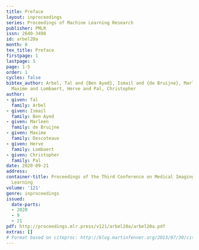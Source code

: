 ```yaml
---
title: Preface
layout: inproceedings
series: Proceedings of Machine Learning Research
publisher: PMLR
issn: 2640-3498
id: arbel20a
month: 0
tex_title: Preface
firstpage: 1
lastpage: 5
page: 1-5
order: 1
cycles: false
bibtex_author: Arbel, Tal and {Ben Ayed}, Ismail and {de Bruijne}, Marleen and Descoteaux,
  Maxime and Lombaert, Herve and Pal, Christopher
author:
- given: Tal
  family: Arbel
- given: Ismail
  family: Ben Ayed
- given: Marleen
  family: de Bruijne
- given: Maxime
  family: Descoteaux
- given: Herve
  family: Lombaert
- given: Christopher
  family: Pal
date: 2020-09-21
address: 
container-title: Proceedings of the Third Conference on Medical Imaging with Deep
  Learning
volume: '121'
genre: inproceedings
issued:
  date-parts:
  - 2020
  - 9
  - 21
pdf: http://proceedings.mlr.press/v121/arbel20a/arbel20a.pdf
extras: []
# Format based on citeproc: http://blog.martinfenner.org/2013/07/30/citeproc-yaml-for-bibliographies/
---
```


